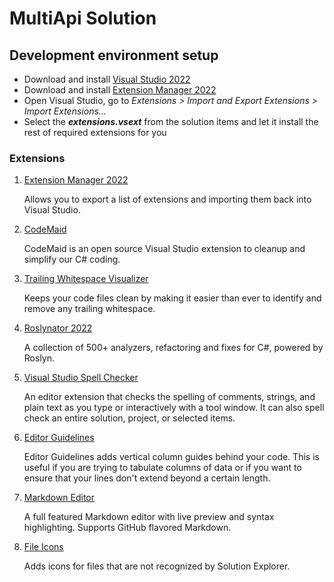 # MultiApi  Solution


## Development environment setup

- Download and install [Visual Studio 2022](https://visualstudio.microsoft.com/thank-you-downloading-visual-studio/?sku=Community&channel=Release&version=VS2022)
- Download and install [Extension Manager 2022](https://marketplace.visualstudio.com/items?itemName=MadsKristensen.ExtensionManager2022)
- Open Visual Studio, go to _Extensions > Import and Export Extensions > Import Extensions..._
- Select the **_extensions.vsext_** from the solution items and let it install the rest of required extensions for you

### Extensions

1. [Extension Manager 2022](https://marketplace.visualstudio.com/items?itemName=MadsKristensen.ExtensionManager2022)

   Allows you to export a list of extensions and importing them back into Visual Studio.

2. [CodeMaid](https://marketplace.visualstudio.com/items?itemName=SteveCadwallader.CodeMaidVS2022)

   CodeMaid is an open source Visual Studio extension to cleanup and simplify our C# coding.

3. [Trailing Whitespace Visualizer](https://marketplace.visualstudio.com/items?itemName=MadsKristensen.TrailingWhitespace64)

   Keeps your code files clean by making it easier than ever to identify and remove any trailing whitespace.

4. [Roslynator 2022](https://marketplace.visualstudio.com/items?itemName=josefpihrt.Roslynator2022)

   A collection of 500+ analyzers, refactoring and fixes for C#, powered by Roslyn.

5. [Visual Studio Spell Checker](https://marketplace.visualstudio.com/items?itemName=EWoodruff.VisualStudioSpellCheckerVS2022andLater)

   An editor extension that checks the spelling of comments, strings, and plain text as you type or interactively
   with a tool window. It can also spell check an entire solution, project, or selected items.

6. [Editor Guidelines](https://marketplace.visualstudio.com/items?itemName=PaulHarrington.EditorGuidelinesPreview)

   Editor Guidelines adds vertical column guides behind your code. This is useful if you are trying to tabulate
   columns of data or if you want to ensure that your lines don't extend beyond a certain length.

7. [Markdown Editor](https://marketplace.visualstudio.com/items?itemName=MadsKristensen.MarkdownEditor2)

   A full featured Markdown editor with live preview and syntax highlighting. Supports GitHub flavored Markdown.

8. [File Icons](https://marketplace.visualstudio.com/items?itemName=MadsKristensen.FileIcons)

   Adds icons for files that are not recognized by Solution Explorer.

